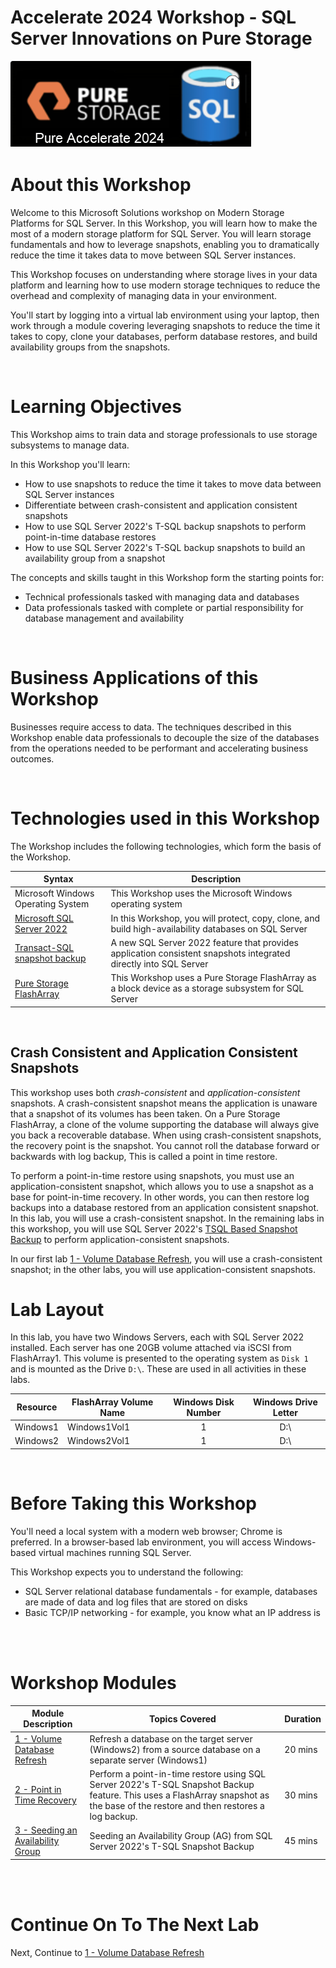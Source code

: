 # Accelerate 2024 Workshop - SQL Server Innovations on Pure Storage

![Accelerate 2024 - SQL Server Innovations on Pure Storage](/img/sql.png)

# About this Workshop

Welcome to this Microsoft Solutions workshop on Modern Storage Platforms for SQL Server. In this Workshop, you will learn how to make the most of a modern storage platform for SQL Server. You will learn storage fundamentals and how to leverage snapshots, enabling you to dramatically reduce the time it takes data to move between SQL Server instances.

This Workshop focuses on understanding where storage lives in your data platform and learning how to use modern storage techniques to reduce the overhead and complexity of managing data in your environment.

You'll start by logging into a virtual lab environment using your laptop, then work through a module covering leveraging snapshots to reduce the time it takes to copy, clone your databases, perform database restores, and build availability groups from the snapshots. 

<br />

# Learning Objectives

This Workshop aims to train data and storage professionals to use storage subsystems to manage data.

In this Workshop you'll learn:

- How to use snapshots to reduce the time it takes to move data between SQL Server instances
- Differentiate between crash-consistent and application consistent snapshots
- How to use SQL Server 2022's T-SQL backup snapshots to perform point-in-time database restores
- How to use SQL Server 2022's T-SQL backup snapshots to build an availability group from a snapshot

The concepts and skills taught in this Workshop form the starting points for:

- Technical professionals tasked with managing data and databases
- Data professionals tasked with complete or partial responsibility for database management and availability

<br />

# Business Applications of this Workshop

Businesses require access to data. The techniques described in this Workshop enable data professionals to decouple the size of the databases from the operations needed to be performant and accelerating business outcomes. 

<br />

# Technologies used in this Workshop

The Workshop includes the following technologies, which form the basis of the Workshop. 

| Syntax      | Description |
| ----------- | ----------- |
| Microsoft Windows Operating System     | This Workshop uses the Microsoft Windows operating system |
| [Microsoft SQL Server 2022](https://www.microsoft.com/en-us/sql-server/sql-server-2022)      | In this Workshop, you will protect, copy, clone, and build high-availability databases on SQL Server |
| [Transact-SQL snapshot backup](https://learn.microsoft.com/en-us/sql/relational-databases/backup-restore/create-a-transact-sql-snapshot-backup?view=sql-server-ver16)  | A new SQL Server 2022 feature that provides application consistent snapshots integrated directly into SQL Server
| [Pure Storage FlashArray](https://www.purestorage.com/products.html)       | This Workshop uses a Pure Storage FlashArray as a block device as a storage subsystem for SQL Server |

<br />

## Crash Consistent and Application Consistent Snapshots

This workshop uses both *crash-consistent* and *application-consistent* snapshots. A crash-consistent snapshot means the application is unaware that a snapshot of its volumes has been taken. On a Pure Storage FlashArray, a clone of the volume supporting the database will always give you back a recoverable database. When using crash-consistent snapshots, the recovery point is the snapshot. You cannot roll the database forward or backwards with log backup, This is called a point in time restore.

To perform a point-in-time restore using snapshots, you must use an application-consistent snapshot, which allows you to use a snapshot as a base for point-in-time recovery. In other words, you can then restore log backups into a database restored from an application consistent snapshot. In this lab, you will use a crash-consistent snapshot. In the remaining labs in this workshop, you will use SQL Server 2022's [TSQL Based Snapshot Backup](https://docs.microsoft.com/en-us/sql/relational-databases/backup-restore/create-a-transact-sql-snapshot-backup?view=sql-server-ver16) to perform application-consistent snapshots.

In our first lab [1 - Volume Database Refresh](./1-Volume%20Database%20Refresh/README.md), you will use a crash-consistent snapshot; in the other labs, you will use application-consistent snapshots.


# Lab Layout

In this lab, you have two Windows Servers, each with SQL Server 2022 installed. Each server has one 20GB volume attached via iSCSI from FlashArray1. This volume is presented to the operating system as `Disk 1` and is mounted as the Drive `D:\`. These are used in all activities in these labs.

| Resource      | FlashArray Volume Name | Windows Disk Number | Windows Drive Letter
| -----------   |  ----  |  :----: |  :----:  |
| Windows1      | Windows1Vol1 | 1           | D:\          |
| Windows2      | Windows2Vol1 | 1           | D:\          |

<br />

# Before Taking this Workshop

You'll need a local system with a modern web browser; Chrome is preferred. In a browser-based lab environment, you will access Windows-based virtual machines running SQL Server.

This Workshop expects you to understand the following:
* SQL Server relational database fundamentals - for example, databases are made of data and log files that are stored on disks
* Basic TCP/IP networking - for example, you know what an IP address is

<br />
<br />

# Workshop Modules


| Module Description |  Topics Covered | Duration
| ----------- | ----------- | ----------- | 
| [1 - Volume Database Refresh](./1-Volume%20Database%20Refresh/README.md) | Refresh a database on the target server (Windows2) from a source database on a separate server (Windows1) | 20 mins |
| [2 - Point in Time Recovery ](./2-Point%20in%20Time%20Recovery/README.md) | Perform a point-in-time restore using SQL Server 2022's T-SQL Snapshot Backup feature. This uses a FlashArray snapshot as the base of the restore and then restores a log backup. | 30 mins | 
| [3 - Seeding an Availability Group](./2-Point%20in%20Time%20Recovery/README.md) | Seeding an Availability Group (AG) from SQL Server 2022's T-SQL Snapshot Backup | 45 mins

<br />
<br />

# Continue On To The Next Lab

Next, Continue to [1 - Volume Database Refresh](./1-Volume%20Database%20Refresh/README.md)